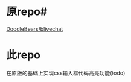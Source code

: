 # 原repo#
[DoodleBears/blivechat](https://github.com/DoodleBears/blivechat)
# 此repo
在原版的基础上实现css输入框代码高亮功能(todo)
